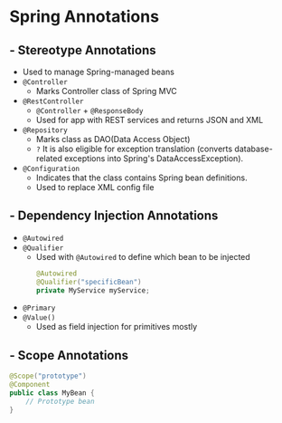 # Spring Annotations
## - Stereotype Annotations
  - Used to manage Spring-managed beans
  - `@Controller`
    - Marks Controller class of Spring MVC
  - `@RestController`
    - `@Controller` + `@ResponseBody`
    - Used for app with REST services and returns JSON and XML 
  - `@Repository`
    - Marks class as DAO(Data Access Object)
    - `?` It is also eligible for exception translation (converts database-related exceptions into Spring's DataAccessException).
  - `@Configuration`
    - Indicates that the class contains Spring bean definitions.
    - Used to replace XML config file
## - Dependency Injection Annotations
  - `@Autowired`
  - `@Qualifier`
    - Used with `@Autowired` to define which bean to be injected 
      ```java
      @Autowired
      @Qualifier("specificBean")
      private MyService myService;
      ```
  - `@Primary`
  - `@Value()`
    - Used as field injection for primitives mostly 
## - Scope Annotations
```java
@Scope("prototype")
@Component
public class MyBean {
    // Prototype bean
}
```